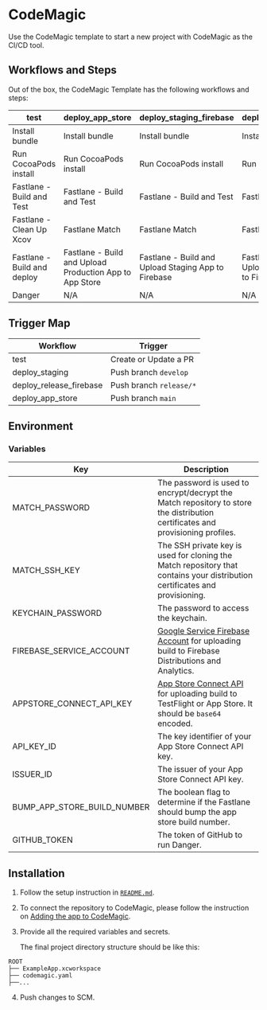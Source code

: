 # CodeMagic

Use the CodeMagic template to start a new project with CodeMagic as the CI/CD tool.

## Workflows and Steps

Out of the box, the CodeMagic Template has the following workflows and steps:

| test                        | deploy_app_store                                        | deploy_staging_firebase                             | deploy_release_firebase                               |
| --------------------------- | ------------------------------------------------------- | --------------------------------------------------- | ----------------------------------------------------- |
| Install bundle              | Install bundle                                          | Install bundle                                      | Install bundle                                        |
| Run CocoaPods install       | Run CocoaPods install                                   | Run CocoaPods install                               | Run CocoaPods install                                 |
| Fastlane - Build and Test   | Fastlane - Build and Test                               | Fastlane - Build and Test                           | Fastlane - Build and Test                             |
| Fastlane - Clean Up Xcov    | Fastlane Match                                          | Fastlane Match                                      | Fastlane Match                                        |
| Fastlane - Build and deploy | Fastlane - Build and Upload Production App to App Store | Fastlane - Build and Upload Staging App to Firebase | Fastlane: Build and Upload Production App to Firebase |
| Danger                      | N/A                                                     | N/A                                                 | N/A                                                   |

## Trigger Map

| Workflow                | Trigger                 |
| ----------------------- | ----------------------- |
| test                    | Create or Update a PR   |
| deploy_staging          | Push branch `develop`   |
| deploy_release_firebase | Push branch `release/*` |
| deploy_app_store        | Push branch `main`      |

## Environment

### Variables

| Key                         | Description                                                  |
| --------------------------- | ------------------------------------------------------------ |
| MATCH_PASSWORD              | The password is used to encrypt/decrypt the Match repository to store the distribution certificates and provisioning profiles. |
| MATCH_SSH_KEY               | The SSH private key is used for cloning the Match repository that contains your distribution certificates and provisioning. |
| KEYCHAIN_PASSWORD           | The password to access the keychain.                         |
| FIREBASE_SERVICE_ACCOUNT    | [Google Service Firebase Account](https://firebase.google.com/docs/app-distribution/ios/distribute-fastlane#service-acc-fastlane) for uploading build to Firebase Distributions and Analytics. |
| APPSTORE_CONNECT_API_KEY    | [App Store Connect API](https://docs.fastlane.tools/actions/app_store_connect_api_key/) for uploading build to TestFlight or App Store. It should be `base64` encoded. |
| API_KEY_ID                  | The key identifier of your App Store Connect API key.        |
| ISSUER_ID                   | The issuer of your App Store Connect API key.                |
| BUMP_APP_STORE_BUILD_NUMBER | The boolean flag to determine if the Fastlane should bump the app store build number. |
| GITHUB_TOKEN                | The token of GitHub to run Danger.                           |

## Installation

1. Follow the setup instruction in [`README.md`](https://github.com/nimblehq/ios-templates#readme).

2. To connect the repository to CodeMagic, please follow the instruction on [Adding the app to CodeMagic](https://docs.codemagic.io/yaml-quick-start/building-a-native-ios-app).

3. Provide all the required variables and secrets. 

   The final project directory structure should be like this:

```
ROOT
├── ExampleApp.xcworkspace
├── codemagic.yaml
├──...
```

4. Push changes to SCM.
